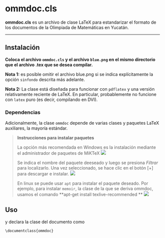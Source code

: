 # ommdoc.cls

**ommdoc.cls** es un archivo de clase LaTeX para estandarizar el formato de los documentos de la Olimpiada de Matemáticas en Yucatán.

------

## Instalación

**Coloca el archivo `ommdoc.cls` y el archivo `blue.png` en el mismo directorio que el archivo .tex que se desea compilar.**

**Nota 1:** es posible omitir el archivo blue.png si se indica explícitamente la opción `sinfondo` descrita más adelante. 

**Nota 2:** La clase está diseñada para funcionar con `pdflatex` y una versión relativamente reciente de LaTeX. En particular, probablemente no funcione con `latex` puro (es decir, compilando en DVI).

### Dependencias
Adicionalmente, la clase `ommdoc` depende de varias clases y paquetes LaTeX auxiliares, la mayoría estándar.


>  **Instrucciones para instalar paquetes**
> 
>  La opción más recomendada en Windows es la instalación mediante el administrador de paquetes de MiKTeX
>  ![](http://i.imgur.com/ImMkAwP.png)
>  
> Se indica el nombre del paquete deeseado y luego se presiona _Filtrar_ para localizarlo. Una vez seleccionado, se hace clic en el botón [+]  para descargar e instalar.
>  ![](http://i.imgur.com/JNaHYf5.png)
>  
> En linux se puede usar `apt` para instalar el paquete deseado. Por ejemplo, para instalar `memoir`, la clase de la que se deriva ommdoc, usamos el comando
> **apt-get install texlive-recommended **
>  ![](http://i.imgur.com/ymNhPvM.png)

## Uso
y declara la clase del documento como

    \documentclass{ommdoc}
    
